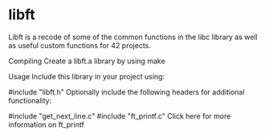 # libft
Libft is a recode of some of the common functions in the libc library as well as useful custom functions for 42 projects.

Compiling
Create a libft.a library by using make

Usage
Include this library in your project using:

#include "libft.h"
Optionally include the following headers for additional functionality:

#include "get_next_line.c"
#include "ft_printf.c"
Click here for more information on ft_printf
